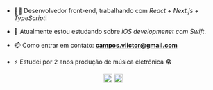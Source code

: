- 👨‍💻 Desenvolvedor front-end, trabalhando com *React + Next.js + TypeScript*!

- 📱 Atualmente estou estudando sobre *iOS developmenet com Swift*.

- 📫 Como entrar em contato: **campos.viictor@gmail.com**

- ⚡ Estudei por 2 anos produção de música eletrônica **😜**

<p align="center">
<a href="https://linkedin.com/in/camposviictor" target="blank"><img align="center" src="https://cdn.jsdelivr.net/npm/simple-icons@3.0.1/icons/linkedin.svg" alt="camposviictor" height="20" width="20" /></a>
<a href="https://instagram.com/_viictorcamposs" target="blank"><img align="center" src="https://cdn.jsdelivr.net/npm/simple-icons@3.0.1/icons/instagram.svg" alt="viictorcamposs" height="20" width="20" /></a>
</p>
